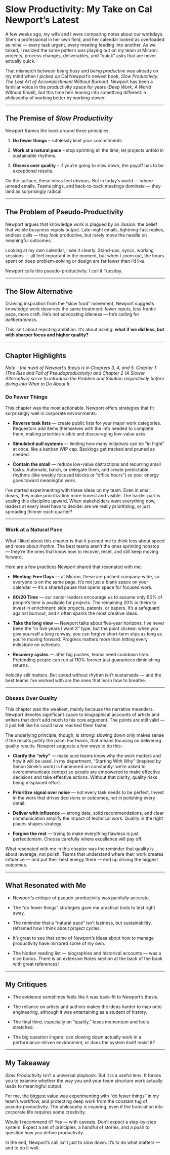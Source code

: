 # **Slow Productivity: My Take on Cal Newport’s Latest**

A few weeks ago, my wife and I were comparing notes about our workdays. She’s a professional in her own field, and her calendar looked as overloaded as mine — every task urgent, every meeting feeding into another. As we talked, I realized the same pattern was playing out on my team at Micron: projects, process changes, deliverables, and “quick” asks that are never actually quick.

That mismatch between *being busy* and *being productive* was already on my mind when I picked up Cal Newport’s newest book, *Slow Productivity: The Lost Art of Accomplishment Without Burnout*. Newport has been a familiar voice in the productivity space for years (*Deep Work*, *A World Without Email*), but this time he’s leaning into something different: a philosophy of working better by working slower.

---

## **The Premise of *Slow Productivity***

Newport frames the book around three principles:

1. **Do fewer things** – ruthlessly limit your commitments.

2. **Work at a natural pace** – stop sprinting all the time; let projects unfold in sustainable rhythms.

3. **Obsess over quality** – if you’re going to slow down, the payoff has to be exceptional results.

On the surface, these ideas feel obvious. But in today’s world — where unread emails, Teams pings, and back-to-back meetings dominate — they land as surprisingly radical.

---

## **The Problem of Pseudo-Productivity**

Newport argues that knowledge work is plagued by an illusion: the belief that visible busyness equals output. Late-night emails, lightning-fast replies, endless calls — they *look* productive, but rarely move the needle on meaningful outcomes.

Looking at my own calendar, I see it clearly. Stand-ups, syncs, working sessions — all feel important in the moment, but when I zoom out, the hours spent on deep problem-solving or design are far fewer than I’d like.

Newport calls this pseudo-productivity. I call it Tuesday.

---

## **The Slow Alternative**

Drawing inspiration from the “slow food” movement, Newport suggests knowledge work deserves the same treatment: fewer inputs, less frantic pace, more craft. He’s not advocating idleness — he’s calling for *deliberateness*.

This isn’t about rejecting ambition. It’s about asking: **what if we did less, but with sharper focus and higher quality?**

---

## **Chapter Highlights**

*Note \- the meat of Newport’s thesis is in Chapters 3, 4, and 5\. Chapter 1 (The Rise and Fall of Pseudoproductivity) and Chapter 2 (A Slower Alternative) serve to introduce the Problem and Solution respectively before diving into What to Do About It.*  
 

### **Do Fewer Things**

This chapter was the most actionable. Newport offers strategies that fit surprisingly well in corporate environments:

* **Reverse task lists** — create public lists for your major work categories. Requestors add items themselves with the info needed to complete them, making priorities visible and discouraging low-value asks.

* **Simulated pull systems** — limiting how many initiatives can be “in flight” at once, like a kanban WIP cap. Backlogs get tracked and pruned as needed.

* **Contain the small** — reduce low-value distractions and recurring small tasks. Automate, batch, or delegate them, and create predictable rhythms (like weekly focused blocks or “office hours”) so your energy goes toward meaningful work.

I’ve started experimenting with these ideas on my team. Even in small doses, they make prioritization more honest and visible. The harder part is scaling this discipline upward. When stakeholders want everything now, leaders at every level have to decide: are we really prioritizing, or just spreading thinner each quarter?

---

### **Work at a Natural Pace**

What I liked about this chapter is that it pushed me to think less about speed and more about rhythm. The best teams aren’t the ones sprinting nonstop — they’re the ones that know how to recover, reset, and still keep moving forward.

Here are a few practices Newport shared that resonated with me:

* **Meeting-Free Days** — at Micron, these are pushed company-wide, so everyone is on the same page. It’s not just a blank space on your calendar — it’s a shared pause that opens space for focused work.

* **80/20 Time** — our senior leaders encourage us to assume only 80% of people’s time is available for projects. The remaining 20% is theirs to invest in enrichment: side projects, patents, or papers. It’s a safeguard against burnout, and it often sparks the most creative ideas.

* **Take the long view** — Newport talks about five-year horizons. I’ve never been the “in five years I want X” type, but the point clicked: when you give yourself a long runway, you can forgive short-term slips as long as you’re moving forward. Progress matters more than hitting every milestone on schedule.

* **Recovery cycles** — after big pushes, teams need cooldown time. Pretending people can run at 110% forever just guarantees diminishing returns.

Velocity still matters. But speed without rhythm isn’t sustainable — and the best teams I’ve worked with are the ones that learn how to breathe.

---

### **Obsess Over Quality**

This chapter was the weakest, mainly because the narrative meanders. Newport devotes significant space to biographical accounts of artists and writers that don’t add much to his core argument. The points are still valid — it just felt like he could have reached them faster.

The underlying principle, though, is strong: slowing down only makes sense if the results justify the pace. For teams, that means focusing on delivering quality results. Newport suggests a few ways to do this:

* **Clarify the “why”** — make sure teams know why the work matters and how it will be used. In my department, “Starting With Why” (inspired by Simon Sinek’s work) is hammered on constantly: we’re asked to overcommunicate context so people are empowered to make effective decisions and take effective actions. Without that clarity, quality risks being misplaced effort.

* **Prioritize signal over noise** — not every task needs to be perfect. Invest in the work that drives decisions or outcomes, not in polishing every detail.

* **Deliver with influence** — strong data, solid recommendations, and clear communication amplify the impact of technical work. Quality in the right places shapes strategy.

* **Forgive the rest** — trying to make everything flawless is just perfectionism. Choose carefully where excellence will pay off.

What resonated with me in this chapter was the reminder that quality is about leverage, not polish. Teams that understand where their work creates influence — and put their best energy there — end up driving the biggest outcomes.

---

## **What Resonated with Me**

* Newport’s critique of pseudo-productivity was painfully accurate.

* The “do fewer things” strategies gave me practical tools to test right away.

* The reminder that a “natural pace” isn’t laziness, but sustainability, reframed how I think about project cycles.  
* It’s great to see that some of Newport’s ideas about how to manage productivity have mirrored some of my own.

* The hidden reading list — biographies and historical accounts — was a nice bonus. There is an extensive Notes section at the back of the book with great references\!

---

## **My Critiques**

* The evidence sometimes feels like it was back-fit to Newport’s thesis.

* The reliance on artists and authors makes the ideas harder to map onto engineering, although it was entertaining as a student of history.

* The final third, especially on “quality,” loses momentum and feels stretched.

* The big question lingers: can slowing down actually work in a performance-driven environment, or does the system itself resist it?

---

## **My Takeaway**

*Slow Productivity* isn’t a universal playbook. But it is a useful lens. It forces you to examine whether the way you and your team structure work actually leads to meaningful output.

For me, the biggest value was experimenting with “do fewer things” in my team’s workflow, and protecting deep work from the constant tug of pseudo-productivity. The philosophy is inspiring, even if the translation into corporate life requires some creativity.

Would I recommend it? Yes — with caveats. Don’t expect a step-by-step system. Expect a set of principles, a handful of stories, and a push to question how you define productivity.

In the end, Newport’s call isn’t just to slow down. It’s to do what matters — and to do it well.
